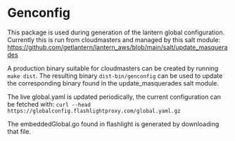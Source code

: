 # Genconfig

This package is used during generation of the lantern global configuration.
Currently this is run from cloudmasters and managed by this salt module:
https://github.com/getlantern/lantern_aws/blob/main/salt/update_masquerades

A production binary suitable for cloudmasters can be created by running `make dist`.
The resulting binary `dist-bin/genconfig` can be used to update the corresponding
binary found in the update_masquerades salt module.

The live global.yaml is updated periodically, the current configuration can be fetched with:
`curl --head https://globalconfig.flashlightproxy.com/global.yaml.gz`

The embeddedGlobal.go found in flashlight is generated by downloading that file.
